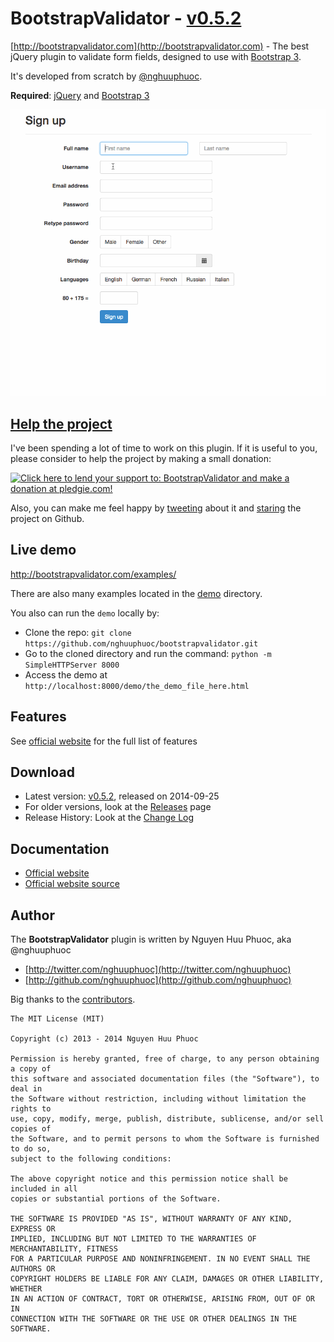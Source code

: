 # BootstrapValidator - [v0.5.2](http://bootstrapvalidator.com/getting-started/#download)

[http://bootstrapvalidator.com](http://bootstrapvalidator.com) - The best jQuery plugin to validate form fields, designed to use with [Bootstrap 3](http://getbootstrap.com).

It's developed from scratch by [@nghuuphuoc](http://twitter.com/nghuuphuoc).

__Required__: [jQuery](http://jquery.com/) and [Bootstrap 3](http://getbootstrap.com/)

![Screenshot](screenshots/demo.gif)

## [Help the project](https://pledgie.com/campaigns/24885)

I've been spending a lot of time to work on this plugin. If it is useful to you, please consider to help the project by making a small donation:

<a href="https://pledgie.com/campaigns/24885"><img alt="Click here to lend your support to: BootstrapValidator and make a donation at pledgie.com!" src="https://pledgie.com/campaigns/24885.png?skin_name=chrome" border="0" /></a>

Also, you can make me feel happy by [tweeting](https://twitter.com/intent/tweet?hashtags=javascript,jquery,twbootstrap&original_referer=http://github.com/nghuuphuoc/bootstrapvalidator&text=BootstrapValidator%20is%20the%20best%20jQuery%20plugin%20to%20validate%20form%20fields&url=http://bootstrapvalidator.com) about it and [staring](https://github.com/nghuuphuoc/bootstrapvalidator/stargazers) the project on Github.

## Live demo

http://bootstrapvalidator.com/examples/

There are also many examples located in the [demo](demo) directory.

You also can run the ```demo``` locally by:

* Clone the repo: ```git clone https://github.com/nghuuphuoc/bootstrapvalidator.git```
* Go to the cloned directory and run the command: ```python -m SimpleHTTPServer 8000```
* Access the demo at ```http://localhost:8000/demo/the_demo_file_here.html```

## Features

See [official website](http://bootstrapvalidator.com) for the full list of features

## Download

* Latest version: [v0.5.2](http://bootstrapvalidator.com/getting-started/#download), released on 2014-09-25
* For older versions, look at the [Releases](https://github.com/nghuuphuoc/bootstrapvalidator/releases) page
* Release History: Look at the [Change Log](CHANGELOG.md)

## Documentation

* [Official website](http://bootstrapvalidator.com)
* [Official website source](https://github.com/nghuuphuoc/bootstrapvalidator/tree/docs)

## Author

The __BootstrapValidator__ plugin is written by Nguyen Huu Phuoc, aka @nghuuphuoc

* [http://twitter.com/nghuuphuoc](http://twitter.com/nghuuphuoc)
* [http://github.com/nghuuphuoc](http://github.com/nghuuphuoc)

Big thanks to the [contributors](CONTRIBUTORS.md).

```
The MIT License (MIT)

Copyright (c) 2013 - 2014 Nguyen Huu Phuoc

Permission is hereby granted, free of charge, to any person obtaining a copy of
this software and associated documentation files (the "Software"), to deal in
the Software without restriction, including without limitation the rights to
use, copy, modify, merge, publish, distribute, sublicense, and/or sell copies of
the Software, and to permit persons to whom the Software is furnished to do so,
subject to the following conditions:

The above copyright notice and this permission notice shall be included in all
copies or substantial portions of the Software.

THE SOFTWARE IS PROVIDED "AS IS", WITHOUT WARRANTY OF ANY KIND, EXPRESS OR
IMPLIED, INCLUDING BUT NOT LIMITED TO THE WARRANTIES OF MERCHANTABILITY, FITNESS
FOR A PARTICULAR PURPOSE AND NONINFRINGEMENT. IN NO EVENT SHALL THE AUTHORS OR
COPYRIGHT HOLDERS BE LIABLE FOR ANY CLAIM, DAMAGES OR OTHER LIABILITY, WHETHER
IN AN ACTION OF CONTRACT, TORT OR OTHERWISE, ARISING FROM, OUT OF OR IN
CONNECTION WITH THE SOFTWARE OR THE USE OR OTHER DEALINGS IN THE SOFTWARE.
```
